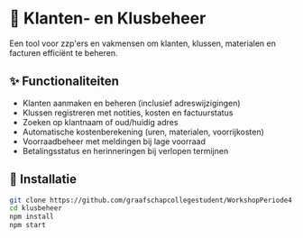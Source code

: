 # 🧰 Klanten- en Klusbeheer

Een tool voor zzp'ers en vakmensen om klanten, klussen, materialen en facturen efficiënt te beheren.

## ✨ Functionaliteiten

- Klanten aanmaken en beheren (inclusief adreswijzigingen)
- Klussen registreren met notities, kosten en factuurstatus
- Zoeken op klantnaam of oud/huidig adres
- Automatische kostenberekening (uren, materialen, voorrijkosten)
- Voorraadbeheer met meldingen bij lage voorraad
- Betalingsstatus en herinneringen bij verlopen termijnen

## 🚀 Installatie

```bash
git clone https://github.com/graafschapcollegestudent/WorkshopPeriode4.git
cd klusbeheer
npm install
npm start
